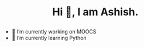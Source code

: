 # <p align="center"> Hi 👋, I am Ashish. </p>

 - 🔭 I’m currently working on MOOCS
 - 🌱 I’m currently learning Python
